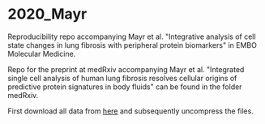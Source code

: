 # 2020_Mayr
Reproducibility repo accompanying  Mayr et al. "Integrative analysis of cell state changes in lung fibrosis with peripheral protein biomarkers" in EMBO Molecular Medicine.

Repo for the preprint at medRxiv  accompanying  Mayr et al. "Integrated single cell analysis of human lung fibrosis resolves cellular origins of predictive protein signatures in body fluids" can be found in the folder medRxiv.

First download all data from [here](https://drive.google.com/uc?export=download&id=13vf6Fcy6cCJUuGvbnj5sQDhayLRq7op1) and subsequently uncompress the files.
